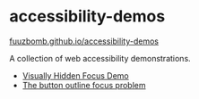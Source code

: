 # accessibility-demos
[fuuzbomb.github.io/accessibility-demos](http://fuzzbomb.github.io/accessibility-demos/)

A collection of web accessibility demonstrations.

- [Visually Hidden Focus Demo](http://fuzzbomb.github.io/visually-hidden-focus-test.html)
- [The button outline focus problem](http://fuzzbomb.github.io/focus-white-outline-problem.html)
